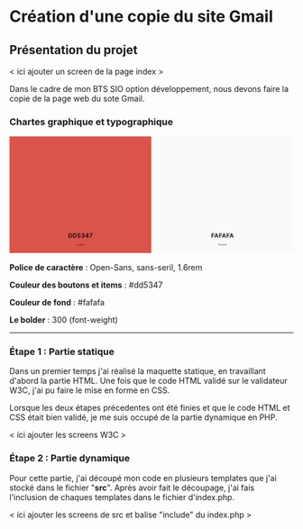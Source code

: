# Création d'une copie du site Gmail

## Présentation du projet
 < ici ajouter un screen de la page index >

Dans le cadre de mon BTS SIO option développement, nous devons faire la copie de la page web du sote Gmail.

### Chartes graphique et typographique

![charte](./asset/colors.png)

**Police de caractère** : Open-Sans, sans-seril, 1.6rem

**Couleur des boutons et items** : #dd5347

**Couleur de fond** : #fafafa

**Le bolder** : 300 (font-weight)


_____ 
### Étape 1 : Partie statique

Dans un premier temps j'ai réalisé la maquette statique, en travaillant d'abord la partie HTML. Une fois que le code HTML validé sur le validateur W3C, j'ai pu faire le mise en forme en CSS.

Lorsque les deux étapes précedentes ont été finies et que le code HTML et CSS était bien validé, je me suis occupé de la partie dynamique en PHP.

< ici ajouter les screens W3C >

### Étape 2 : Partie dynamique

Pour cette partie, j'ai découpé mon code en plusieurs templates que j'ai stocké dans le fichier "**src**". Après avoir fait le découpage, j'ai fais l'inclusion de chaques templates dans le fichier d'index.php.

< ici ajouter les screens de src et balise "include" du index.php >